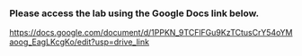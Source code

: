 ### Please access the lab using the Google Docs link below.
https://docs.google.com/document/d/1PPKN_9TCFlFGu9KzTCtusCrY54oYMaoog_EagLKcgKo/edit?usp=drive_link
